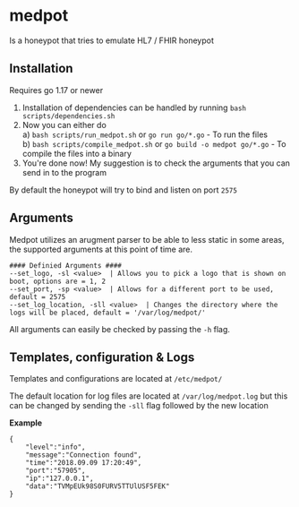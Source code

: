 # medpot
Is a honeypot that tries to emulate HL7 / FHIR honeypot

## Installation
Requires go 1.17 or newer

1. Installation of dependencies can be handled by running `bash scripts/dependencies.sh`
2. Now you can either do<br>
    a) `bash scripts/run_medpot.sh` or `go run go/*.go` - To run the files<br>
    b) `bash scripts/compile_medpot.sh` or  `go build -o medpot go/*.go` - To compile the files into a binary<br>
3. You're done now! My suggestion is to check the arguments that you can send in to the program

By default the honeypot will try to bind and listen on port `2575`

## Arguments
Medpot utilizes an arugment parser to be able to less static in some areas, the supported arguments at this point of time are.<br>
```
#### Definied Arguments ####
--set_logo, -sl <value>  | Allows you to pick a logo that is shown on boot, options are = 1, 2
--set_port, -sp <value>  | Allows for a different port to be used, default = 2575
--set_log_location, -sll <value>  | Changes the directory where the logs will be placed, default = '/var/log/medpot/'
```

All arguments can easily be checked by passing the `-h` flag.

## Templates, configuration & Logs
Templates and configurations are located at `/etc/medpot/`

The default location for log files are located at `/var/log/medpot.log` but this can be changed by sending the `-sll` flag followed by the new location

<b>Example</b>
```
{
    "level":"info",
    "message":"Connection found",
    "time":"2018.09.09 17:20:49",
    "port":"57905",
    "ip":"127.0.0.1",
    "data":"TVMpEUk98S0FURV5TTUlUSF5FEK"
}
```
